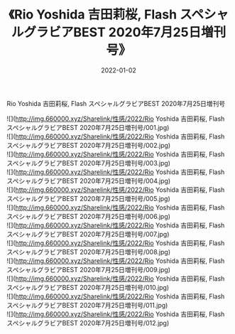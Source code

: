 ﻿---
layout: post
title:  《Rio Yoshida 吉田莉桜, Flash スペシャルグラビアBEST 2020年7月25日増刊号》
date:   2022-01-02
img: http://img.660000.xyz/Sharelink/性感/2022/Rio Yoshida 吉田莉桜, Flash スペシャルグラビアBEST 2020年7月25日増刊号/000.jpg
categories: [美女, 清纯, 唯美]
---

Rio Yoshida 吉田莉桜, Flash スペシャルグラビアBEST 2020年7月25日増刊号

  ![](http://img.660000.xyz/Sharelink/性感/2022/Rio Yoshida 吉田莉桜, Flash スペシャルグラビアBEST 2020年7月25日増刊号/001.jpg) <br> ![](http://img.660000.xyz/Sharelink/性感/2022/Rio Yoshida 吉田莉桜, Flash スペシャルグラビアBEST 2020年7月25日増刊号/002.jpg) <br> ![](http://img.660000.xyz/Sharelink/性感/2022/Rio Yoshida 吉田莉桜, Flash スペシャルグラビアBEST 2020年7月25日増刊号/003.jpg) <br> ![](http://img.660000.xyz/Sharelink/性感/2022/Rio Yoshida 吉田莉桜, Flash スペシャルグラビアBEST 2020年7月25日増刊号/004.jpg) <br> ![](http://img.660000.xyz/Sharelink/性感/2022/Rio Yoshida 吉田莉桜, Flash スペシャルグラビアBEST 2020年7月25日増刊号/005.jpg) <br> ![](http://img.660000.xyz/Sharelink/性感/2022/Rio Yoshida 吉田莉桜, Flash スペシャルグラビアBEST 2020年7月25日増刊号/006.jpg) <br> ![](http://img.660000.xyz/Sharelink/性感/2022/Rio Yoshida 吉田莉桜, Flash スペシャルグラビアBEST 2020年7月25日増刊号/007.jpg) <br> ![](http://img.660000.xyz/Sharelink/性感/2022/Rio Yoshida 吉田莉桜, Flash スペシャルグラビアBEST 2020年7月25日増刊号/008.jpg) <br> ![](http://img.660000.xyz/Sharelink/性感/2022/Rio Yoshida 吉田莉桜, Flash スペシャルグラビアBEST 2020年7月25日増刊号/009.jpg) <br> ![](http://img.660000.xyz/Sharelink/性感/2022/Rio Yoshida 吉田莉桜, Flash スペシャルグラビアBEST 2020年7月25日増刊号/010.jpg) <br> ![](http://img.660000.xyz/Sharelink/性感/2022/Rio Yoshida 吉田莉桜, Flash スペシャルグラビアBEST 2020年7月25日増刊号/011.jpg) <br> ![](http://img.660000.xyz/Sharelink/性感/2022/Rio Yoshida 吉田莉桜, Flash スペシャルグラビアBEST 2020年7月25日増刊号/012.jpg) <br>